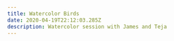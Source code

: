```yaml
---
title: Watercolor Birds
date: 2020-04-19T22:12:03.285Z
description: Watercolor session with James and Teja
---
```



